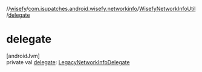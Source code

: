 //[wisefy](../../../index.md)/[com.isupatches.android.wisefy.networkinfo](../index.md)/[WisefyNetworkInfoUtil](index.md)/[delegate](delegate.md)

# delegate

[androidJvm]\
private val [delegate](delegate.md): [LegacyNetworkInfoDelegate](../../com.isupatches.android.wisefy.networkinfo.delegates/-legacy-network-info-delegate/index.md)
